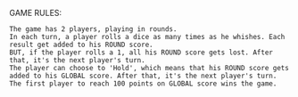 GAME RULES:

    The game has 2 players, playing in rounds.
    In each turn, a player rolls a dice as many times as he whishes. Each result get added to his ROUND score.
    BUT, if the player rolls a 1, all his ROUND score gets lost. After that, it's the next player's turn.
    The player can choose to 'Hold', which means that his ROUND score gets added to his GLOBAL score. After that, it's the next player's turn.
    The first player to reach 100 points on GLOBAL score wins the game.
